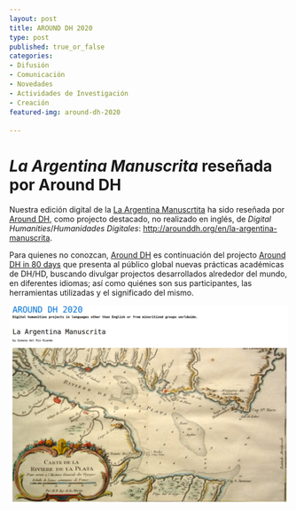 ```yaml
---
layout: post
title: AROUND DH 2020
type: post
published: true_or_false
categories: 
- Difusión
- Comunicación 
- Novedades
- Actividades de Investigación
- Creación
featured-img: around-dh-2020

---
```


# *La Argentina Manuscrita* reseñada por Around DH 


Nuestra edición digital de la [La Argentina Manuscrtita](http://hdlab.space/La-Argentina-Manuscrita/argentina-manuscrita-indice/) ha sido reseñada por [Around DH](http://arounddh.org/), como projecto destacado, no realizado en inglés, de *Digital Humanities*/*Humanidades Digitales*: <a href="http://arounddh.org/en/la-argentina-manuscrita">http://arounddh.org/en/la-argentina-manuscrita</a>.

Para quienes no conozcan, [Around DH](http://arounddh.org/) es continuación del projecto [Around DH in 80 days](http://arounddh.elotroalex.com/) que presenta al público global nuevas prácticas académicas de DH/HD, buscando divulgar projectos desarrollados alrededor del mundo, en diferentes idiomas; así como quiénes son sus participantes, las herramientas utilizadas y el significado del mismo.
<br>

![Around-DH](/assets/img/posts/around-dh-1.jpg)



